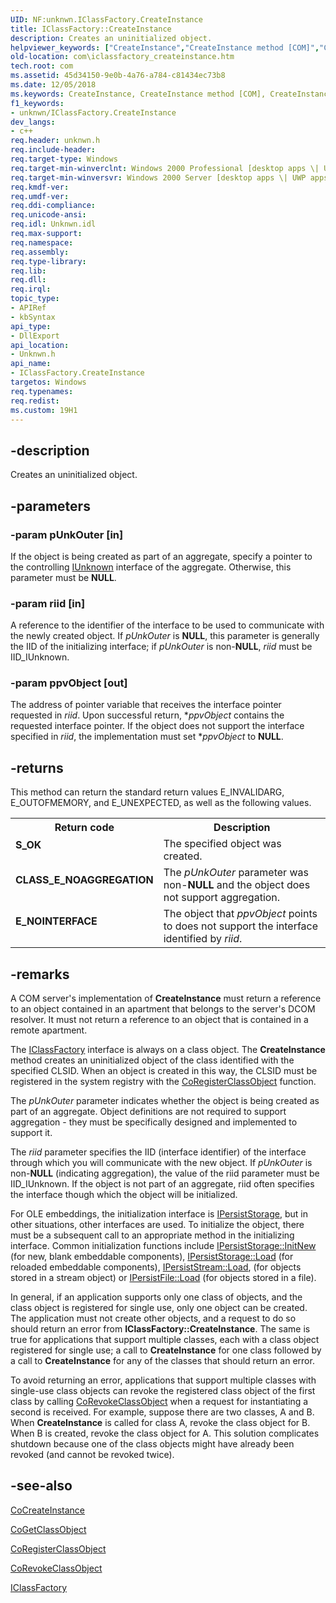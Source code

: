 ```yaml
---
UID: NF:unknwn.IClassFactory.CreateInstance
title: IClassFactory::CreateInstance
description: Creates an uninitialized object.
helpviewer_keywords: ["CreateInstance","CreateInstance method [COM]","CreateInstance method [COM]","IClassFactory interface","IClassFactory interface [COM]","CreateInstance method","IClassFactory.CreateInstance","IClassFactory::CreateInstance","_com_iclassfactory_createinstance","com.iclassfactory_createinstance","unknwn/IClassFactory::CreateInstance"]
old-location: com\iclassfactory_createinstance.htm
tech.root: com
ms.assetid: 45d34150-9e0b-4a76-a784-c81434ec73b8
ms.date: 12/05/2018
ms.keywords: CreateInstance, CreateInstance method [COM], CreateInstance method [COM],IClassFactory interface, IClassFactory interface [COM],CreateInstance method, IClassFactory.CreateInstance, IClassFactory::CreateInstance, _com_iclassfactory_createinstance, com.iclassfactory_createinstance, unknwn/IClassFactory::CreateInstance
f1_keywords:
- unknwn/IClassFactory.CreateInstance
dev_langs:
- c++
req.header: unknwn.h
req.include-header: 
req.target-type: Windows
req.target-min-winverclnt: Windows 2000 Professional [desktop apps \| UWP apps]
req.target-min-winversvr: Windows 2000 Server [desktop apps \| UWP apps]
req.kmdf-ver: 
req.umdf-ver: 
req.ddi-compliance: 
req.unicode-ansi: 
req.idl: Unknwn.idl
req.max-support: 
req.namespace: 
req.assembly: 
req.type-library: 
req.lib: 
req.dll: 
req.irql: 
topic_type:
- APIRef
- kbSyntax
api_type:
- DllExport
api_location:
- Unknwn.h
api_name:
- IClassFactory.CreateInstance
targetos: Windows
req.typenames: 
req.redist: 
ms.custom: 19H1
---
```


## -description

Creates an uninitialized object.

## -parameters

### -param pUnkOuter [in]

If the object is being created as part of an aggregate, specify a pointer to the controlling <a href="https://docs.microsoft.com/windows/desktop/api/unknwn/nn-unknwn-iunknown">IUnknown</a> interface of the aggregate. Otherwise, this parameter must be <b>NULL</b>. 

### -param riid [in]

A reference to the identifier of the interface to be used to communicate with the newly created object. If <i>pUnkOuter</i> is <b>NULL</b>, this parameter is generally the IID of the initializing interface; if <i>pUnkOuter</i> is non-<b>NULL</b>, <i>riid</i> must be IID_IUnknown.

### -param ppvObject [out]

The address of pointer variable that receives the interface pointer requested in <i>riid</i>. Upon successful return, *<i>ppvObject</i> contains the requested interface pointer. If the object does not support the interface specified in <i>riid</i>, the implementation must set *<i>ppvObject</i> to <b>NULL</b>.

## -returns

This method can return the standard return values E_INVALIDARG, E_OUTOFMEMORY, and E_UNEXPECTED, as well as the following values.

<table>
<tr>
<th>Return code</th>
<th>Description</th>
</tr>
<tr>
<td width="40%">
<dl>
<dt><b>S_OK</b></dt>
</dl>
</td>
<td width="60%">
The specified object was created.

</td>
</tr>
<tr>
<td width="40%">
<dl>
<dt><b>CLASS_E_NOAGGREGATION</b></dt>
</dl>
</td>
<td width="60%">
The <i>pUnkOuter</i> parameter was non-<b>NULL</b> and the object does not support aggregation.

</td>
</tr>
<tr>
<td width="40%">
<dl>
<dt><b>E_NOINTERFACE</b></dt>
</dl>
</td>
<td width="60%">
The object that <i>ppvObject</i> points to does not support the interface identified by <i>riid</i>.

</td>
</tr>
</table>

## -remarks

A COM server's implementation of <b>CreateInstance</b> must return a reference to an object contained in an apartment that belongs to the server's DCOM resolver. It must not return a reference to an object that is contained in a remote apartment.

The <a href="https://docs.microsoft.com/windows/desktop/api/unknwnbase/nn-unknwnbase-iclassfactory">IClassFactory</a> interface is always on a class object. The <b>CreateInstance</b> method creates an uninitialized object of the class identified with the specified CLSID. When an object is created in this way, the CLSID must be registered in the system registry with the <a href="https://docs.microsoft.com/windows/desktop/api/combaseapi/nf-combaseapi-coregisterclassobject">CoRegisterClassObject</a> function.

The <i>pUnkOuter</i> parameter indicates whether the object is being created as part of an aggregate. Object definitions are not required to support aggregation - they must be specifically designed and implemented to support it.

The <i>riid</i> parameter specifies the IID (interface identifier) of the interface through which you will communicate with the new object. If <i>pUnkOuter</i> is non-<b>NULL</b> (indicating aggregation), the value of the riid parameter must be IID_IUnknown. If the object is not part of an aggregate, riid often specifies the interface though which the object will be initialized.

For OLE embeddings, the initialization interface is <a href="https://docs.microsoft.com/windows/desktop/api/objidl/nn-objidl-ipersiststorage">IPersistStorage</a>, but in other situations, other interfaces are used. To initialize the object, there must be a subsequent call to an appropriate method in the initializing interface. Common initialization functions include <a href="https://docs.microsoft.com/windows/desktop/api/objidl/nf-objidl-ipersiststorage-initnew">IPersistStorage::InitNew</a> (for new, blank embeddable components), <a href="https://docs.microsoft.com/windows/desktop/api/objidl/nf-objidl-ipersiststorage-load">IPersistStorage::Load</a> (for reloaded embeddable components), <a href="https://docs.microsoft.com/windows/desktop/api/objidl/nf-objidl-ipersiststream-load">IPersistStream::Load</a>, (for objects stored in a stream object) or <a href="https://docs.microsoft.com/windows/desktop/api/objidl/nf-objidl-ipersistfile-load">IPersistFile::Load</a> (for objects stored in a file).

In general, if an application supports only one class of objects, and the class object is registered for single use, only one object can be created. The application must not create other objects, and a request to do so should return an error from <b>IClassFactory::CreateInstance</b>. The same is true for applications that support multiple classes, each with a class object registered for single use; a call to <b>CreateInstance</b> for one class followed by a call to <b>CreateInstance</b> for any of the classes that should return an error.

To avoid returning an error, applications that support multiple classes with single-use class objects can revoke the registered class object of the first class by calling <a href="https://docs.microsoft.com/windows/desktop/api/combaseapi/nf-combaseapi-corevokeclassobject">CoRevokeClassObject</a> when a request for instantiating a second is received. For example, suppose there are two classes, A and B. When <b>CreateInstance</b> is called for class A, revoke the class object for B. When B is created, revoke the class object for A. This solution complicates shutdown because one of the class objects might have already been revoked (and cannot be revoked twice).

## -see-also

<a href="https://docs.microsoft.com/windows/desktop/api/combaseapi/nf-combaseapi-cocreateinstance">CoCreateInstance</a>

<a href="https://docs.microsoft.com/windows/desktop/api/combaseapi/nf-combaseapi-cogetclassobject">CoGetClassObject</a>

<a href="https://docs.microsoft.com/windows/desktop/api/combaseapi/nf-combaseapi-coregisterclassobject">CoRegisterClassObject</a>

<a href="https://docs.microsoft.com/windows/desktop/api/combaseapi/nf-combaseapi-corevokeclassobject">CoRevokeClassObject</a>

<a href="https://docs.microsoft.com/windows/desktop/api/unknwnbase/nn-unknwnbase-iclassfactory">IClassFactory</a>